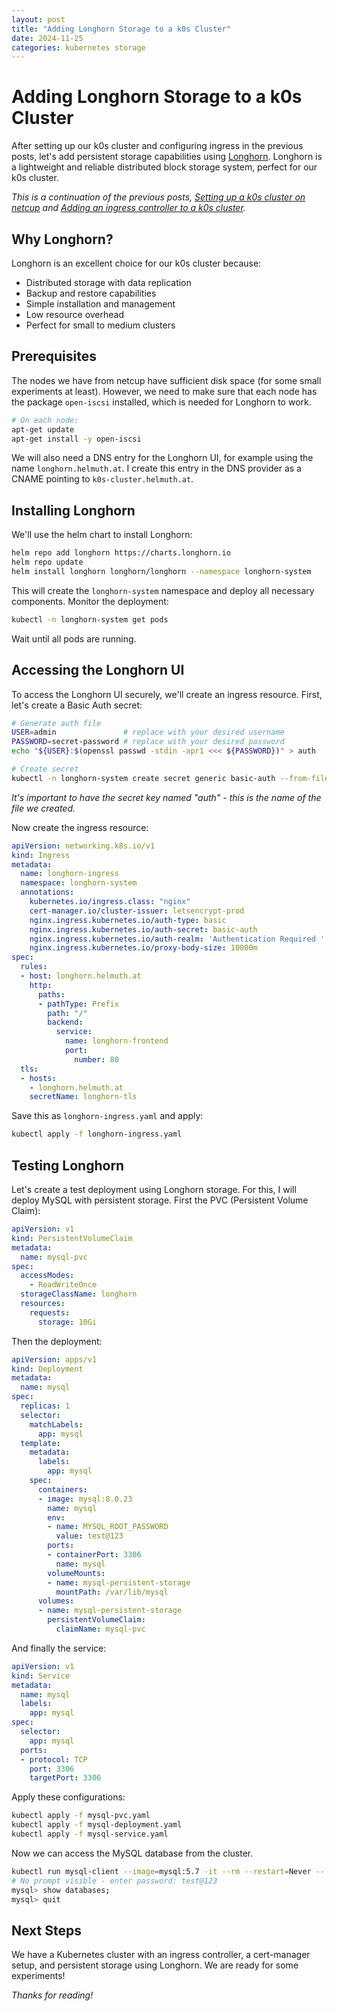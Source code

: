 ```yaml
---
layout: post
title: "Adding Longhorn Storage to a k0s Cluster"
date: 2024-11-25
categories: kubernetes storage
---
```


# Adding Longhorn Storage to a k0s Cluster

After setting up our k0s cluster and configuring ingress in the previous posts, let's add persistent storage capabilities using [Longhorn](https://longhorn.io/). Longhorn is a lightweight and reliable distributed block storage system, perfect for our k0s cluster.

_This is a continuation of the previous posts, [Setting up a k0s cluster on netcup](/posts/2024-11-23-k0s-netcup-part1) and [ Adding an ingress controller to a k0s cluster](/posts/2024-11-24-k0s-ingress-part2)._

## Why Longhorn?

Longhorn is an excellent choice for our k0s cluster because:

- Distributed storage with data replication
- Backup and restore capabilities
- Simple installation and management
- Low resource overhead
- Perfect for small to medium clusters

## Prerequisites

The nodes we have from netcup have sufficient disk space (for some small experiments at least).
However, we need to make sure that each node has the package `open-iscsi` installed, which is needed for Longhorn to work.

```bash
# On each node:
apt-get update
apt-get install -y open-iscsi
```

We will also need a DNS entry for the Longhorn UI, for example using the name `longhorn.helmuth.at`.
I create this entry in the DNS provider as a CNAME pointing to `k0s-cluster.helmuth.at`.

## Installing Longhorn

We'll use the helm chart to install Longhorn:

```bash
helm repo add longhorn https://charts.longhorn.io
helm repo update
helm install longhorn longhorn/longhorn --namespace longhorn-system
```

This will create the `longhorn-system` namespace and deploy all necessary components. Monitor the deployment:

```bash
kubectl -n longhorn-system get pods
```

Wait until all pods are running.

## Accessing the Longhorn UI

To access the Longhorn UI securely, we'll create an ingress resource. First, let's create a Basic Auth secret:

```bash
# Generate auth file
USER=admin               # replace with your desired username
PASSWORD=secret-password # replace with your desired password
echo "${USER}:$(openssl passwd -stdin -apr1 <<< ${PASSWORD})" > auth

# Create secret
kubectl -n longhorn-system create secret generic basic-auth --from-file=auth
```

_It's important to have the secret key named "auth" - this is the name of the file we created._

Now create the ingress resource:

```yaml
apiVersion: networking.k8s.io/v1
kind: Ingress
metadata:
  name: longhorn-ingress
  namespace: longhorn-system
  annotations:
    kubernetes.io/ingress.class: "nginx"
    cert-manager.io/cluster-issuer: letsencrypt-prod
    nginx.ingress.kubernetes.io/auth-type: basic
    nginx.ingress.kubernetes.io/auth-secret: basic-auth
    nginx.ingress.kubernetes.io/auth-realm: 'Authentication Required '
    nginx.ingress.kubernetes.io/proxy-body-size: 10000m
spec:
  rules:
  - host: longhorn.helmuth.at
    http:
      paths:
      - pathType: Prefix
        path: "/"
        backend:
          service:
            name: longhorn-frontend
            port:
              number: 80
  tls:
  - hosts:
    - longhorn.helmuth.at
    secretName: longhorn-tls
```

Save this as `longhorn-ingress.yaml` and apply:

```bash
kubectl apply -f longhorn-ingress.yaml
```

## Testing Longhorn

Let's create a test deployment using Longhorn storage. For this, I will deploy MySQL with persistent storage.
First the PVC (Persistent Volume Claim):

```yaml
apiVersion: v1
kind: PersistentVolumeClaim
metadata:
  name: mysql-pvc
spec:
  accessModes:
    - ReadWriteOnce
  storageClassName: longhorn
  resources:
    requests:
      storage: 10Gi
```

Then the deployment:

```yaml
apiVersion: apps/v1
kind: Deployment
metadata:
  name: mysql
spec:
  replicas: 1
  selector:
    matchLabels:
      app: mysql
  template:
    metadata:
      labels:
        app: mysql
    spec:
      containers:
      - image: mysql:8.0.23
        name: mysql
        env:
        - name: MYSQL_ROOT_PASSWORD
          value: test@123
        ports:
        - containerPort: 3306
          name: mysql
        volumeMounts:
        - name: mysql-persistent-storage
          mountPath: /var/lib/mysql
      volumes:
      - name: mysql-persistent-storage
        persistentVolumeClaim:
          claimName: mysql-pvc
```

And finally the service:

```yaml
apiVersion: v1
kind: Service
metadata:
  name: mysql
  labels:
    app: mysql
spec:
  selector:
    app: mysql
  ports:
  - protocol: TCP
    port: 3306
    targetPort: 3306
```

Apply these configurations:

```bash
kubectl apply -f mysql-pvc.yaml
kubectl apply -f mysql-deployment.yaml
kubectl apply -f mysql-service.yaml
```

Now we can access the MySQL database from the cluster.

```bash
kubectl run mysql-client --image=mysql:5.7 -it --rm --restart=Never -- mysql -h mysql -u root -p
# No prompt visible - enter password: test@123
mysql> show databases;
mysql> quit
```

## Next Steps

We have a Kubernetes cluster with an ingress controller, a cert-manager setup, and persistent storage using Longhorn.
We are ready for some experiments!

_Thanks for reading!_